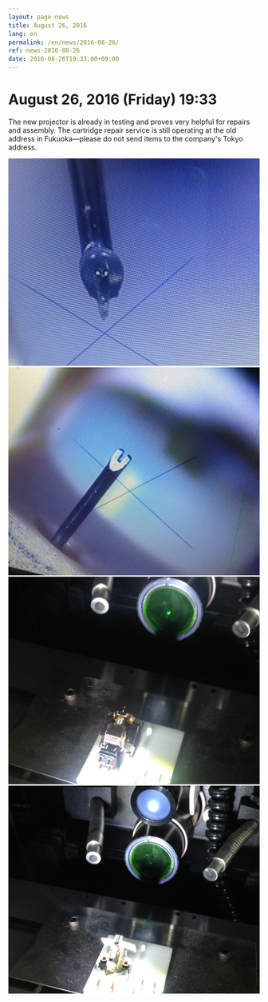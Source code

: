 ```yaml
---
layout: page-news
title: August 26, 2016
lang: en
permalink: /en/news/2016-08-26/
ref: news-2016-08-26
date: 2016-08-26T19:33:00+09:00
---
```



# August 26, 2016 (Friday) 19:33

The new projector is already in testing and proves very helpful for repairs and assembly. The cartridge repair service is still operating at the old address in Fukuoka—please do not send items to the company's Tokyo address.

![1](/assets/news/2016-08-26/1.jpg)
![2](/assets/news/2016-08-26/2.jpg)
![3](/assets/news/2016-08-26/3.jpg)
![4](/assets/news/2016-08-26/4.jpg)

